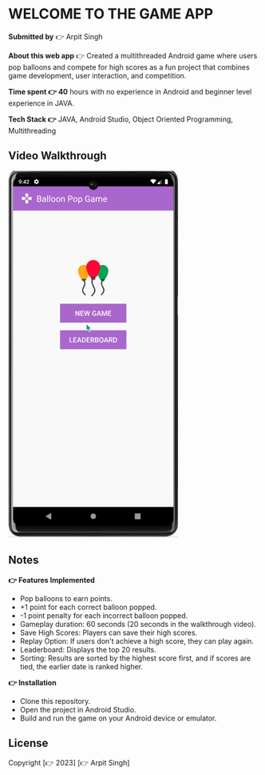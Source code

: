 # WELCOME TO THE GAME APP

**Submitted by** 👉 Arpit Singh

**About this web app** 👉 Created a multithreaded Android game where users pop balloons and compete for high scores as a fun project that combines game development, user interaction, and competition.

**Time spent 👉 40** hours with no experience in Android and beginner level experience in JAVA.

**Tech Stack 👉** JAVA, Android Studio, Object Oriented Programming, Multithreading

## Video Walkthrough

<img src='https://github.com/singharpt/the-game-app-in-android/blob/main/android-game-gif.gif' title='Android Game Walkthrough' width='' alt='Video Walkthrough' />

## Notes

 **👉 Features Implemented**
 
- Pop balloons to earn points.
- +1 point for each correct balloon popped.
- -1 point penalty for each incorrect balloon popped.
- Gameplay duration: 60 seconds (20 seconds in the walkthrough video).
- Save High Scores: Players can save their high scores.
- Replay Option: If users don't achieve a high score, they can play again.
- Leaderboard: Displays the top 20 results.
- Sorting: Results are sorted by the highest score first, and if scores are tied, the earlier date is ranked higher.

**👉 Installation**

- Clone this repository.
- Open the project in Android Studio.
- Build and run the game on your Android device or emulator.

## License

Copyright [👉 2023] [👉 Arpit Singh]
